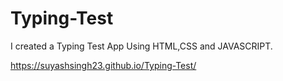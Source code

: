# Typing-Test
I created a Typing Test App Using HTML,CSS and JAVASCRIPT.






https://suyashsingh23.github.io/Typing-Test/

